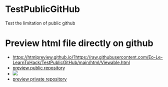 # TestPublicGitHub
Test the limitation of public github  
  
# Preview html file directly on github
- https://htmlpreview.github.io/?https://raw.githubusercontent.com/Eo-Le-LearnToHack/TestPublicGitHub/main/html/Viewable.html
- [preview public repository](https://htmlpreview.github.io/?https://raw.githubusercontent.com/Eo-Le-LearnToHack/TestPublicGitHub/main/html/Viewable.html)
- ![](https://htmlpreview.github.io/?https://raw.githubusercontent.com/Eo-Le-LearnToHack/TestPublicGitHub/main/html/Viewable.html)
- [preview private repository](https://raw.githubusercontent.com/Eo-Le-LearnToHack/KunstigIntelligens_Eksamensprojekt_BDReminder/main/Prompt_history/01_Prompt_history.html?token=GHSAT0AAAAAACTZNUCDRTQNGGP4LNZVZ7PMZTS5LAQ)
